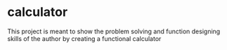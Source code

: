 # calculator

This project is meant to show the problem solving and function designing
skills of the author by creating a functional calculator
